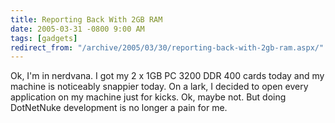 ```yaml
---
title: Reporting Back With 2GB RAM
date: 2005-03-31 -0800 9:00 AM
tags: [gadgets]
redirect_from: "/archive/2005/03/30/reporting-back-with-2gb-ram.aspx/"
---
```


Ok, I'm in nerdvana. I got my 2 x 1GB PC 3200 DDR 400 cards today and my
machine is noticeably snappier today. On a lark, I decided to open every
application on my machine just for kicks. Ok, maybe not. But doing
DotNetNuke development is no longer a pain for me.


